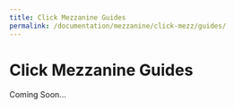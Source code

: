 ```yaml
---
title: Click Mezzanine Guides
permalink: /documentation/mezzanine/click-mezz/guides/
---
```


# Click Mezzanine Guides

Coming Soon...